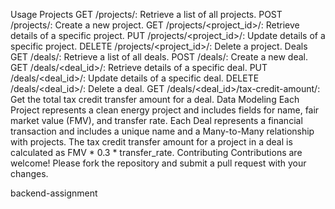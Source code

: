 Usage
Projects
GET /projects/: Retrieve a list of all projects.
POST /projects/: Create a new project.
GET /projects/<project_id>/: Retrieve details of a specific project.
PUT /projects/<project_id>/: Update details of a specific project.
DELETE /projects/<project_id>/: Delete a project.
Deals
GET /deals/: Retrieve a list of all deals.
POST /deals/: Create a new deal.
GET /deals/<deal_id>/: Retrieve details of a specific deal.
PUT /deals/<deal_id>/: Update details of a specific deal.
DELETE /deals/<deal_id>/: Delete a deal.
GET /deals/<deal_id>/tax-credit-amount/: Get the total tax credit transfer amount for a deal.
Data Modeling
Each Project represents a clean energy project and includes fields for name, fair market value (FMV), and transfer rate.
Each Deal represents a financial transaction and includes a unique name and a Many-to-Many relationship with projects.
The tax credit transfer amount for a project in a deal is calculated as FMV * 0.3 * transfer_rate.
Contributing
Contributions are welcome! Please fork the repository and submit a pull request with your changes.

backend-assignment

